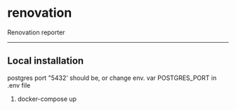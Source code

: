 # renovation
Renovation reporter

----

## Local installation ##
postgres port "5432' should be, or change env. var POSTGRES_PORT in .env file 
1. docker-compose up